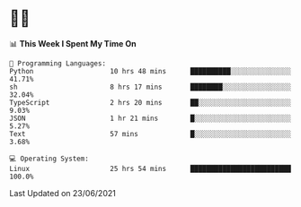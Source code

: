 # 👨‍💻
<!--START_SECTION:waka-->
📊 **This Week I Spent My Time On** 

```text
💬 Programming Languages: 
Python                   10 hrs 48 mins      ██████████░░░░░░░░░░░░░░░   41.71% 
sh                       8 hrs 17 mins       ████████░░░░░░░░░░░░░░░░░   32.04% 
TypeScript               2 hrs 20 mins       ██░░░░░░░░░░░░░░░░░░░░░░░   9.03% 
JSON                     1 hr 21 mins        █░░░░░░░░░░░░░░░░░░░░░░░░   5.27% 
Text                     57 mins             █░░░░░░░░░░░░░░░░░░░░░░░░   3.68%

💻 Operating System: 
Linux                    25 hrs 54 mins      █████████████████████████   100.0%

```


 Last Updated on 23/06/2021
<!--END_SECTION:waka-->
